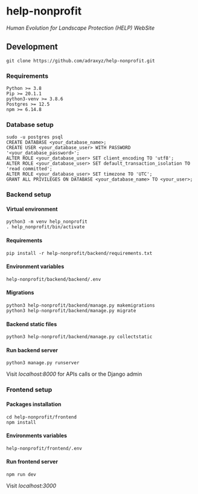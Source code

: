 # help-nonprofit
*Human Evolution for Landscape Protection (HELP) WebSite*
## Development
    git clone https://github.com/adraxyz/help-nonprofit.git
### Requirements
    Python >= 3.8
    Pip >= 20.1.1
    python3-venv >= 3.8.6
    Postgres >= 12.5
    npm >= 6.14.8
### Database setup
    sudo -u postgres psql
    CREATE DATABASE <your_database_name>;
    CREATE USER <your_database_user> WITH PASSWORD '<your_database_password>';
    ALTER ROLE <your_database_user> SET client_encoding TO 'utf8';
    ALTER ROLE <your_database_user> SET default_transaction_isolation TO 'read committed';
    ALTER ROLE <your_database_user> SET timezone TO 'UTC';
    GRANT ALL PRIVILEGES ON DATABASE <your_database_name> TO <your_user>;
### Backend setup
#### Virtual environment
    python3 -m venv help_nonprofit
    . help_nonprofit/bin/activate
#### Requirements
    pip install -r help-nonprofit/backend/requirements.txt
#### Environment variables
    help-nonprofit/backend/backend/.env
#### Migrations
    python3 help-nonprofit/backend/manage.py makemigrations
    python3 help-nonprofit/backend/manage.py migrate
#### Backend static files
    python3 help-nonprofit/backend/manage.py collectstatic
#### Run backend server
    python3 manage.py runserver
Visit *localhost:8000* for APIs calls or the Django admin 
### Frontend setup
#### Packages installation
    cd help-nonprofit/frontend
    npm install
#### Environments variables
    help-nonprofit/frontend/.env
#### Run frontend server
    npm run dev
Visit *localhost:3000*

    

